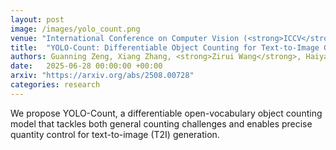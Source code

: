 ```yaml
---
layout: post
image: /images/yolo_count.png
venue: "International Conference on Computer Vision (<strong>ICCV</strong>)"
title:  "YOLO-Count: Differentiable Object Counting for Text-to-Image Generation"
authors: Guanning Zeng, Xiang Zhang, <strong>Zirui Wang</strong>, Haiyang Xu, Zeyuan Chen, Bingnan Li, Zhuowen Tu
date:   2025-06-28 00:00:00 +00:00
arxiv: "https://arxiv.org/abs/2508.00728"
categories: research
---
```

We propose YOLO-Count, a differentiable open-vocabulary object counting model that tackles both general counting challenges and enables precise quantity control for text-to-image (T2I) generation.